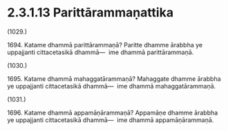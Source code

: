 

# 2.3.1.13 Parittārammaṇattika





(1029.)

1694\. Katame dhammā parittārammaṇā? Paritte dhamme ārabbha ye uppajjanti cittacetasikā dhammā—  ime dhammā parittārammaṇā.

(1030.)

1695\. Katame dhammā mahaggatārammaṇā? Mahaggate dhamme ārabbha ye uppajjanti cittacetasikā dhammā—  ime dhammā mahaggatārammaṇā.

(1031.)

1696\. Katame dhammā appamāṇārammaṇā? Appamāṇe dhamme ārabbha ye uppajjanti cittacetasikā dhammā—  ime dhammā appamāṇārammaṇā.



